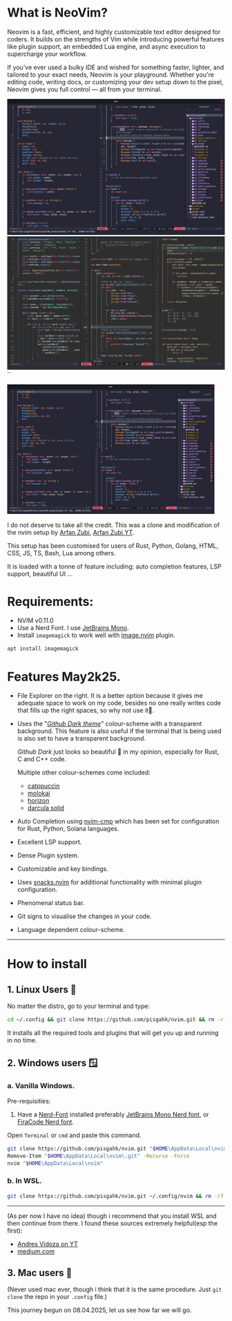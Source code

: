 # What is NeoVim?

Neovim is a fast, efficient, and highly customizable text editor designed for coders. It builds on the strengths of Vim while introducing powerful features like plugin support, an embedded Lua engine, and async execution to supercharge your workflow.

If you've ever used a bulky IDE and wished for something faster, lighter, and tailored to your exact needs, Neovim is your playground. Whether you're editing code, writing docs, or customizing your dev setup down to the pixel, Neovim gives you full control — all from your terminal.

![Preview of my May2k25 setup solving rustlings qns](./illustrations/screenshot.png)
![Preview of my June2k25 config](./illustrations/nvim.png)``

<div style="overflow-x: auto; white-space: nowrap;">
  <img src="./illustrations/screenshot.png" alt="Preview of my May2k25 setup" style="height: 300px; display: inline-block; margin-right: 20px;" />
  <img src="./illustrations/nvim.png" alt="Preview of my June2k25 config" style="height: 300px; display: inline-block;" />
</div>

I do not deserve to take all the credit. This was a clone and modification of the nvim setup by [Arfan Zubi](https://github.com/3rfaan), [Arfan Zubi YT](https://youtube.com/@zubiarfan?si=03t-IIL6_Ows-gWB).

This setup has been customised for users of Rust, Python, Golang, HTML, CSS, JS, TS, Bash, Lua among others.

It is loaded with a tonne of feature including: auto completion features, LSP support, beautiful UI ...

# Requirements:

- NVIM v0.11.0
- Use a Nerd Font. I use [JetBrains Mono](https://www.jetbrains.com/lp/mono/#).
- Install `imagemagick` to work well with [image.nvim](https://github.com/3rd/image.nvim) plugin.

```bash
apt install imagemagick
```

# Features May2k25.

- File Explorer on the right.
  It is a better option because it gives me adequate space to work on my code, besides no one really writes code that fills up the right spaces, so why not use it🤷.
- Uses the "_[Github Dark theme](https://github.com/projekt0n/github-nvim-theme)_" colour-scheme with a transparent background. This feature is also useful if the terminal that is being used is also set to have a transparent background.

  _Github Dark_ just looks so beautiful 🤩 in my opinion, especially for Rust, C and C++ code.

  Multiple other colour-schemes come included:
  - [catppuccin](https://github.com/catppuccin/nvim)
  - [molokai](https://github.com/UtkarshVerma/molokai.nvim)
  - [horizon](https://github.com/akinsho/horizon.nvim)
  - [darcula solid](https://github.com/santos-gabriel-dario/darcula-solid.nvim)

- Auto Completion using [nvim-cmp](https://github.com/hrsh7th/nvim-cmp) which has been set for configuration for Rust, Python, Solana languages.
- Excellent LSP support.
- Dense Plugin system.
- Customizable and key bindings.
- Uses [snacks.nvim](https://github.com/folke/snacks.nvim) for additional functionality with minimal plugin configuration.
- Phenomenal status bar.
- Git signs to visualise the changes in your code.
- Language dependent colour-scheme.

---

# How to install

## 1. Linux Users 🐧

No matter the distro, go to your terminal and type:

```bash
cd ~/.config && git clone https://github.com/pisgahk/nvim.git && rm -rf .git && cd nvim && nvim .
```

It installs all the required tools and plugins that will get you up and running in no time.

## 2. Windows users 🪟

### a. Vanilla Windows.

Pre-requisities:

1. Have a [Nerd-Font](https://www.nerdfonts.com/font-downloads) installed preferably [JetBrains Mono Nerd font](https://github.com/ryanoasis/nerd-fonts/releases/download/v3.4.0/JetBrainsMono.zip), or [FiraCode Nerd font](https://github.com/ryanoasis/nerd-fonts/releases/download/v3.4.0/FiraCode.zip).

Open `Terminal` or `cmd` and paste this command.

```bash
git clone https://github.com/pisgahk/nvim.git "$HOME\AppData\Local\nvim"
Remove-Item "$HOME\AppData\Local\nvim\.git" -Recurse -Force
nvim "$HOME\AppData\Local\nvim"

```

### b. In WSL.

```bash
git clone https://github.com/pisgahk/nvim.git ~/.config/nvim && rm -rf ~/.config/nvim/.git && nvim ~/.config/nvim

```

---

(As per now I have no idea) though i recommend that you install WSL and then continue from there.
I found these sources extremely helpful(esp the first):

- [Andres Vidoza on YT](https://www.youtube.com/watch?v=mfemGt0syqo&t=274s)
- [medium.com](https://medium.com/@liu-qilong/a-complete-guide-to-setup-wsl-windows-subsystem-for-linux-4547e88b6cdb)

## 3. Mac users 🍏

(Never used mac ever, though i think that it is the same procedure. Just `git clone` the repo in your `.config` file.)

This journey begun on 08.04.2025, let us see how far we will go.
